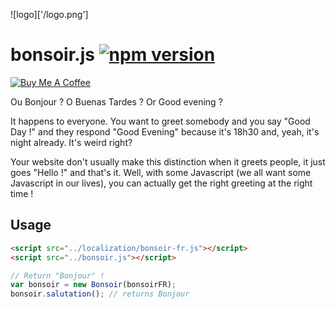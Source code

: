 ![logo]['/logo.png']
# bonsoir.js [![npm version](https://badge.fury.io/js/bonsoir.js.svg)](https://badge.fury.io/js/bonsoir.js)
<a href="https://www.buymeacoffee.com/vGOXU0m" target="_blank"><img src="https://www.buymeacoffee.com/assets/img/custom_images/purple_img.png" alt="Buy Me A Coffee" style="height: auto !important;width: auto !important;" ></a>

Ou Bonjour ? O Buenas Tardes ? Or Good evening ?

It happens to everyone. You want to greet somebody and you say "Good Day !" and they respond "Good Evening" because it's 18h30 and, yeah, it's night already. It's weird right?

Your website don't usually make this distinction when it greets people, it just goes "Hello !" and that's it. Well, with some Javascript (we all want some Javascript in our lives), you can actually get the right greeting at the right time !

## Usage

```html
<script src="../localization/bonsoir-fr.js"></script>
<script src="../bonsoir.js"></script>
```

```javascript
// Return "Bonjour" !
var bonsoir = new Bonsoir(bonsoirFR);
bonsoir.salutation(); // returns Bonjour
```
